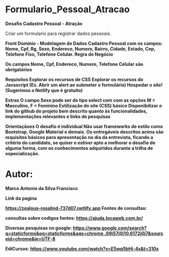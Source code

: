 # Formulario_Pessoal_Atracao

<b>Desafio Cadastro Pessoal - Atração</b>

Criar um formulario para registrar dados pessoais.


<b>Front<b>
Domínio - Modelagem de Dados
 Cadastro Pessoal com os campos: Nome, Cpf, Rg, Sexo, Endereco, Numero, Bairro, Cidade, Estado, Cep, Telefone Fixo, Telefone Celular.
 Regra de Negócio

Os campos Nome, Cpf, Endereco, Numero, Telefone Celular são obrigatórios

 <b>Requisitos</b>
Explorar os recursos de CSS
Explorar os recursos do Javascript (Ex. Abrir um alert ao submeter o formulário)
Hospedar o site! (Sugerimos o Netlify que é gratuito)


 <b>Extras</b>
O campo Sexo pode ser do tipo select com com as opções M = Masculino, F = Feminino
Estilização do site (CSS) básico
Disponibilizar o link do github do projeto bem descrito quanto às funcionalidades, implementações relevantes e links de pesquisas


 <b>Orientaçãoes</b>
O desafio é individual
Não usar frameworks de estilo como Bootstrap, Google Material e demais.
Os entregáveis descritos acima são requisitos básicos para apresentação no dia da entrevista, ficando a critério do candidato, se quiser e estiver apto a melhorar o desafio de alguma forma, com os conhecimentos adquiridos durante a trilha de especialização.


 <h1>Autor:</h1>
 <p>Marco Antonio da Silva Francisco </p>
 
 <b>Link da pagina</b>
 
 <a href="https://zealous-rosalind-737d07.netlify.app"> https://zealous-rosalind-737d07.netlify.app</a>
<b>Fontes de consultas:</b>


 
 
consultas sobre codigos fontes:
https://ajuda.locaweb.com.br/

Diversas pesquisas  no google: 
https://www.google.com/search?q=staticforms&oq=staticforms&aqs=chrome..69i57j0i10.6172j0j7&sourceid=chrome&ie=UTF-8

EdiCursos:
 https://www.youtube.com/watch?v=E5wp5bHi-4s&t=310s
